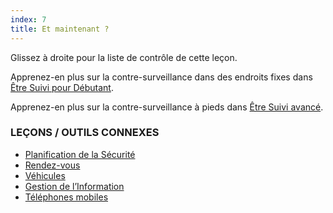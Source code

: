 ```yaml
---
index: 7
title: Et maintenant ?
---
```

Glissez à droite pour la liste de contrôle de cette leçon.

Apprenez-en plus sur la contre-surveillance dans des endroits fixes dans  [Être Suivi pour Débutant](umbrella://work/being-followed/beginner).

Apprenez-en plus sur la contre-surveillance à pieds dans [Être Suivi avancé](umbrella://work/being-followed/advanced).

### LEÇONS / OUTILS CONNEXES

*   [Planification de la Sécurité](umbrella://assess-your-risk/security-planning)
*   [Rendez-vous](umbrella://work/meetings)
*   [Véhicules](umbrella://travel/vehicles)
*   [Gestion de l’Information](umbrella://information/managing-information)
*   [Téléphones mobiles](umbrella://communications/mobile-phones/beginner)